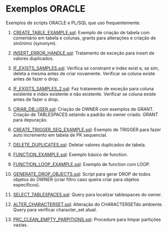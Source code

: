 # Exemplos ORACLE
Exemplos de scripts ORACLE e PL/SQL que uso frequentemente.

1. [CREATE_TABLE_EXAMPLE.sql](CREATE_TABLE_EXAMPLE.sql): 
  Exemplo de criação de tabela com comentário em tabela e colunas, grants para alterações e criação de sinônimo (synonym).

2. [INSERT_ERROR_HANDLE.sql](INSERT_ERROR_HANDLE.sql): 
  Tratamento de exceção para insert de valores duplicados.

3. [IF_EXISTS_SAMPLES.sql](IF_EXISTS_SAMPLES.sql): 
  Verifica se constraint e index exist e, se sim, deleta a mesma antes de criar novamente.
  Verificar se coluna existe antes de fazer o drop.

4. [IF_EXISTS_SAMPLES_2.sql](IF_EXISTS_SAMPLES_2.sql): 
  Faz tratamento de exceção para coluna existente e index existente e não existente.
  Verificar se coluna existe antes de fazer o drop.

5. [CRIAR_DB_USER.sql](CRIAR_DB_USER.sql): 
  Criação de OWNER com exemplos de GRANT.
  Criação de TABLESPACES setando a padrão do owner criado.
  GRANT para depuração.
  
6. [CREATE_TRIGGER_SEQ_EXAMPLE.sql](CREATE_TRIGGER_SEQ_EXAMPLE.sql): 
  Exemplo de TRIGGER para fazer auto incremento em tabela de PK sequencial.

7. [DELETE_DUPLICATES.sql](DELETE_DUPLICATES.sql): 
  Deletar valores duplicados de tabela.

8. [FUNCTION_EXAMPLE.sql](FUNCTION_EXAMPLE.sql): 
  Exemplo básico de function.

9. [FUNCTION_LOOP_EXAMPLE.sql](FUNCTION_LOOP_EXAMPLE.sql): 
  Exemplo de function com LOOP.

10. [GENERATE_DROP_OBJECTS.sql](GENERATE_DROP_OBJECTS.sql): 
  Script para gerar DROP de todos objetos do OWNER (criar filtro caso queira criar para objetos específicos).

11. [SELECT_TABLESPACES.sql](SELECT_TABLESPACES.sql): 
  Query para localizar tablespaces do owner.

12. [ALTER_CHARACTERSET.sql](ALTER_CHARACTERSET.sql): 
  Alteração do CHARACTERSETdo ambiente.
  Query para verificar character_set atual.

13. [PRC_CLEAN_EMPTY_PARPITIONS.sql](PRC_CLEAN_EMPTY_PARPITIONS.sql): 
  Procedure para limpar partições vazias.
